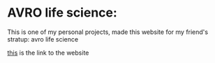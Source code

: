 <h1>AVRO life science:</h1>
<p>This is one of my personal projects, made this website for my friend's stratup: avro life science</p>
<p>	<a href="http://www.avrolifesci.com">this</a> is the link to the website</p>